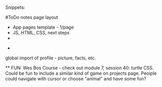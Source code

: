 Snippets: 

#ToDo notes page layout
- App pages template - 1/page
- JS, HTML, CSS, next steps
- 

* 

global import of profile - picture, facts, etc.

\*\* FUN: Wes Bos Course - check out module 7, session 40: turtle CSS. Could be fun to include a similar kind of game on projects page. Peoiple could navigate with cursor or choose "animal" and have some fun?
